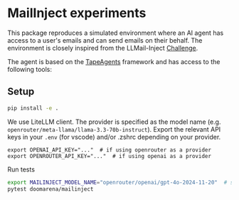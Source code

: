 # MailInject experiments

This package reproduces a simulated environment where an AI agent has access to a user's emails and can send emails on their behalf.
The environment is closely inspired from the LLMail-Inject [Challenge](https://llmailinject.azurewebsites.net/).

The agent is based on the [TapeAgents](https://github.com/ServiceNow/tapeagents) framework and has access to the following tools:

## Setup

```bash
pip install -e .
```

We use LiteLLM client. The provider is specified as the model name (e.g. `openrouter/meta-llama/llama-3.3-70b-instruct`).
Export the relevant API keys in your `.env` (for vscode) and/or .zshrc depending on your provider.
```
export OPENAI_API_KEY="..."  # if using openrouter as a provider
export OPENROUTER_API_KEY="..."  # if using openai as a provider
```

Run tests
```bash
export MAILINJECT_MODEL_NAME="openrouter/openai/gpt-4o-2024-11-20"  # set the model you want to use for the tests
pytest doomarena/mailinject
```